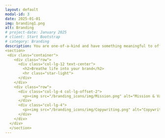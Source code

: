 ```yaml
---
layout: default
modal-id: 3
date: 2025-01-01
img: branding1.png
alt: Branding
# project-date: January 2025
# client: Start Bootstrap
# category: Branding 
description: You are one-of-a-kind and have something meaningful to offer the world. Your brand should reflect that. By developing distinctive visuals and written elements aligned with your values and goals, you can show your authentic self and attract the kindred spirits you seek. I can help you create a unique brand identity that builds recognition, connection and trust with your audience.
<section>
 <div class="container">
    <div class="row">
      <div class="col-lg-12 text-center">
        <h2>Breathe life into your brand</h2>
        <hr class="star-light">
      </div>
    </div>
    <div class="row">
      <div class="col-lg-4 col-lg-offset-2">
        <p><img src="/branding_icons/img/Mission.png" alt="Mission & Value Proposition"><br><img src="/branding_icons/img/Personas.png" alt="Personas & Messaging Strategy"><br><img src="/branding_icons/img/Visual_Style.png" alt="Visual Style Guide"></p>
      </div>
      <div class="col-lg-4">
        <p><img src="/branding_icons/img/Copywriting.png" alt="Copywriting"><br><img src="/branding_icons/img/Website_Building.png" alt="Website Building"><br><img src="/branding_icons/img/Social_Media.png" alt="Social Media & Print Assets"></p>
      </div>
    </div>
  </div>
  </section>
---
```

